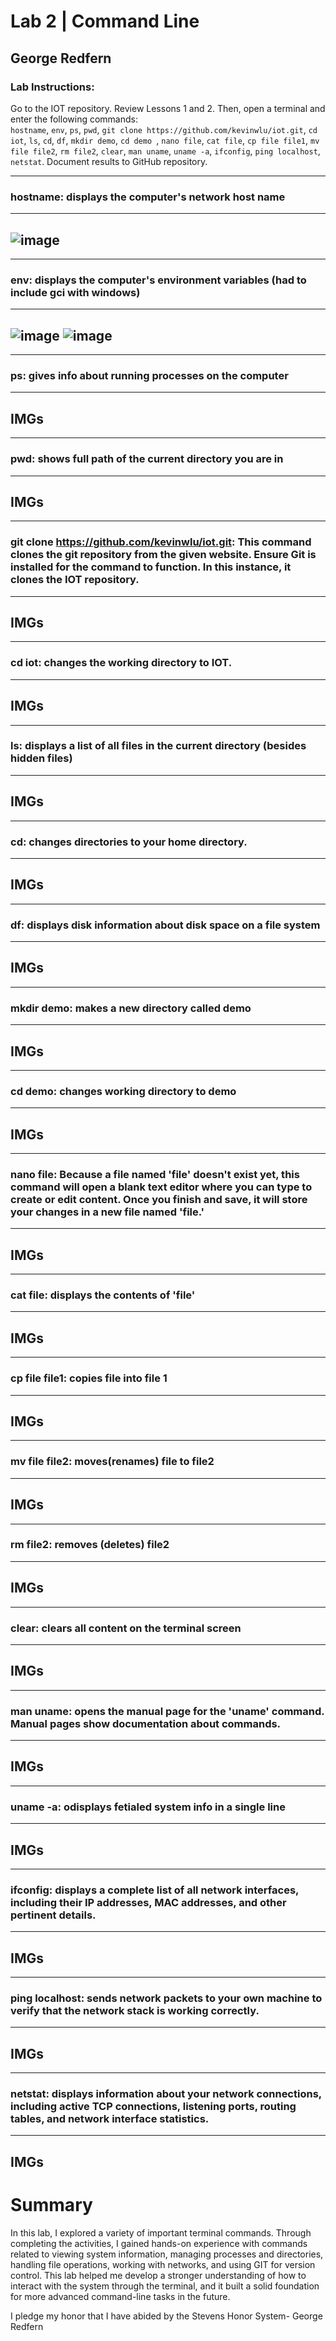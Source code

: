 # Lab 2 | Command Line
## George Redfern
### Lab Instructions:
Go to the IOT repository. Review Lessons 1 and 2. Then, open a terminal and enter the following commands:</br>
`hostname`, 
`env`, 
`ps`, 
`pwd`, 
`git clone https://github.com/kevinwlu/iot.git`, 
`cd iot`, 
`ls`, 
`cd`, 
`df`, 
`mkdir demo`, 
`cd demo `, 
`nano file`, 
`cat file`, 
`cp file file1`, 
`mv file file2`, 
`rm file2`, 
`clear`, 
`man uname`, 
`uname -a`, 
`ifconfig`, 
`ping localhost`, 
`netstat`. 
Document results to GitHub repository.

---
### hostname: displays the computer's network host name
---
![image](https://github.com/user-attachments/assets/3a06c450-f048-478e-b97b-ef119e8a320d)
---

---
### env: displays the computer's environment variables (had to include gci with windows)
---
![image](https://github.com/user-attachments/assets/ce7f16fd-86e2-4f92-b038-2208debf673f)
![image](https://github.com/user-attachments/assets/97cc1cb8-e5f3-4929-85ab-522ead0c135a)
---

---
### ps: gives info about running processes on the computer
---
IMGs
---

---
### pwd: shows full path of the current directory you are in
---
IMGs
---

---
### git clone https://github.com/kevinwlu/iot.git: This command clones the git repository from the given website. Ensure Git is installed for the command to function. In this instance, it clones the IOT repository.
---
IMGs
---

---
### cd iot: changes the working directory to IOT.
---
IMGs
---

---
### ls: displays a list of all files in the current directory (besides hidden files)
---
IMGs
---

---
### cd: changes directories to your home directory.
---
IMGs
---

---
### df: displays disk information about disk space on a file system
---
IMGs
---

---
### mkdir demo: makes a new directory called demo
---
IMGs
---

---
### cd demo: changes working directory to demo
---
IMGs
---

---
### nano file: Because a file named 'file' doesn't exist yet, this command will open a blank text editor where you can type to create or edit content. Once you finish and save, it will store your changes in a new file named 'file.'
---
IMGs
---

---
### cat file: displays the contents of 'file'
---
IMGs
---

---
### cp file file1: copies file into file 1
---
IMGs
---

---
### mv file file2: moves(renames) file to file2
---
IMGs
---

---
### rm file2: removes (deletes) file2
---
IMGs
---

---
### clear: clears all content on the terminal screen
---
IMGs
---

---
### man uname: opens the manual page for the 'uname' command. Manual pages show documentation about commands.
---
IMGs
---

---
### uname -a: odisplays fetialed system info in a single line
---
IMGs
---

---
### ifconfig: displays a complete list of all network interfaces, including their IP addresses, MAC addresses, and other pertinent details.
---
IMGs
---

---
### ping localhost: sends network packets to your own machine to verify that the network stack is working correctly.
---
IMGs
---

---
### netstat: displays information about your network connections, including active TCP connections, listening ports, routing tables, and network interface statistics.
---
IMGs
---

# Summary
In this lab, I explored a variety of important terminal commands. Through completing the activities, I gained hands-on experience with commands related to viewing system information, managing processes and directories, handling file operations, working with networks, and using GIT for version control. This lab helped me develop a stronger understanding of how to interact with the system through the terminal, and it built a solid foundation for more advanced command-line tasks in the future.

I pledge my honor that I have abided by the Stevens Honor System- George Redfern
